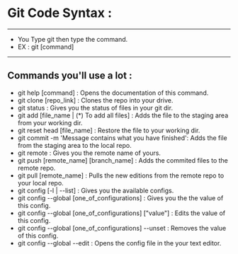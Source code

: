# Git Code Syntax :
-------------------

- You Type git then type the command.
- EX : git [command]

-----------------------------------

## Commands you'll use a lot :
- git help [command] : Opens the documentation of this command.
- git clone [repo_link] : Clones the repo into your drive.
- git status : Gives you the status of files in your git dir.
- git add [file_name | (*) To add all files] : Adds the file to the staging area from your working dir.
- git reset head [file_name] : Restore the file to your working dir.
- git commit -m 'Message contains what you have finished': Adds the file from the staging area to the local repo.
- git remote : Gives you the remote name of yours.
- git push [remote_name] [branch_name] : Adds the commited files to the remote repo.
- git pull [remote_name] : Pulls the new editions from the remote repo to your local repo.
- git config [-l | --list] : Gives you the available configs.
- git config --global [one_of_configurations] : Gives you the the value of this config.
- git config --global [one_of_configurations] ["value"] : Edits the value of this config.
- git config --global [one_of_configurations] --unset : Removes the value of this config.
- git config --global --edit : Opens the config file in the your text editor.